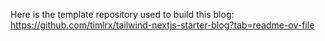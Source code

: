 Here is the template repository used to build this blog: https://github.com/timlrx/tailwind-nextjs-starter-blog?tab=readme-ov-file